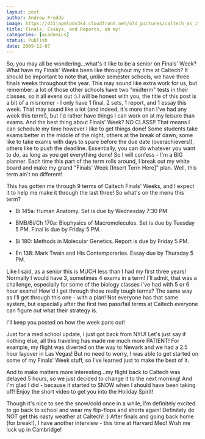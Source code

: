 ```yaml
---
layout: post
author: Andrew Freddo
image: https://d31japmlpdv3k4.cloudfront.net/old_pictures/caltech_as_it_happens/6a0105349b8251970b0120a71e803c970b.jpg
title: Finals, Essays, and Reports, oh my!
categories: [academics]
status: Publish
date: 2009-12-07
---
```



So, you may all be wondering...what's it like to be a senior on Finals' Week? What have my Finals' Weeks been like throughout my time at Caltech? It should be important to note that, unlike semester schools, we have three finals weeks throughout the year. This may sound like extra work for us, but remember: a lot of those other schools have two "midterm" tests in their classes, so it all evens out :).I will be honest with you, the title of this post is a bit of a misnomer - I only have 1 final, 2 sets, 1 report, and 1 essay this week. That may sound like a lot (and indeed, it's more than I've had any week this term!), but I'd rather have things I can work on at my leisure than exams. And the best thing about Finals' Week? NO CLASS!! That means I can schedule my time however I like to get things done! Some students take exams better in the middle of the night, others at the break of dawn; some like to take exams with days to spare before the due date (overachievers!), others like to push the deadline. Essentially, you can do whatever you want to do, as long as you get everything done!
So I will confess - I'm a BIG planner. Each time this part of the term rolls around, I break out my white board and make my grand "Finals' Week [Insert Term Here]" plan. Well, this term ain't no different!

This has gotten me through 9 terms of Caltech Finals' Weeks, and I expect it to help me make it through the last three! So what's on the menu this term?

- Bi 145a: Human Anatomy. Set is due by Wednesday 7:30 PM
- BMB/Bi/Ch 170a: Biophysics of Macromolecules. Set is due by Tuesday 5 PM. Final is due by Friday 5 PM.

- Bi 180: Methods in Molecular Genetics. Report is due by Friday 5 PM.

- En 138: Mark Twain and His Contemporaries. Essay due by Thursday 5 PM.

Like I said, as a senior this is MUCH less than I had my first three years! Normally I would have 3, sometimes 4 exams in a term! I'll admit, that was a challenge, especially for some of the biology classes I've had with 5 or 6 hour exams! How'd I get through those really tough terms? The same way as I'll get through this one - with a plan! Not everyone has that same system, but especially after the first two pass/fail terms at Caltech everyone can figure out what their strategy is.

I'll keep you posted on how the week pans out!

Just for a med school update, I just got back from NYU! Let's just say if nothing else, all this traveling has made me much more PATIENT! For example, my flight was diverted on the way to Newark and we had a 2.5 hour layover in Las Vegas! But no need to worry, I was able to get started on some of my Finals' Week stuff, so I've learned just to make the best of it.

And to make matters more interesting...my flight back to Caltech was delayed 5 hours, so we just decided to change it to the next morning! And I'm glad I did - because it started to SNOW when I should have been taking off! Enjoy the short video to get you into the Holiday Spirit!

Though it's nice to see the snow/cold once in a while, I'm definitely excited to go back to school and wear my flip-flops and shorts again! Definitely do NOT get this nasty weather at Caltech! :)
After finals and going back home (for break!), I have another interview - this time at Harvard Med! Wish me luck up in Cambridge!